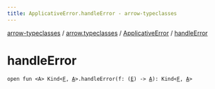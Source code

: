 ```yaml
---
title: ApplicativeError.handleError - arrow-typeclasses
---
```


[arrow-typeclasses](../../index.html) / [arrow.typeclasses](../index.html) / [ApplicativeError](index.html) / [handleError](./handle-error.html)

# handleError

`open fun <A> Kind<`[`F`](index.html#F)`, `[`A`](handle-error.html#A)`>.handleError(f: (`[`E`](index.html#E)`) -> `[`A`](handle-error.html#A)`): Kind<`[`F`](index.html#F)`, `[`A`](handle-error.html#A)`>`